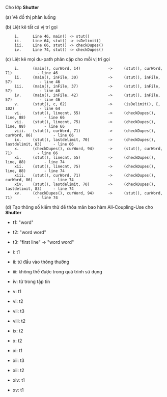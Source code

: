 Cho lớp **Shutter**

(a) Vẽ đồ thị phân luồng



(b) Liệt kê tất cả vị trí gọi

        i.      Line 46, main() -> stut()
        ii.     Line 64, stut() -> isDelimit()
        iii.    Line 66, stut() -> checkDupes()
        iv.     Line 74, stut() -> checkDupes()

(c) Liệt kê mọi du-path phân cặp cho mỗi vị trí gọi

        i.      (main(), curWord, 14)            -> 	(stut(), curWord, 71) 			- line 46
        ii.     (main(), inFile, 30)             -> 	(stut(), inFile, 57) 			- line 46
        iii.    (main(), inFile, 37)             -> 	(stut(), inFile, 57) 			- line 46
        iv.     (main(), inFile, 42)             -> 	(stut(), inFile, 57) 			- line 46
        v.      (stut(), c, 62)                  -> 	(isDelimit(), C, 102)	 		- line 64
        vi.     (stut(), linecnt, 55)            -> 	(checkDupes(), line, 88) 		- line 66
        vii.    (stut(), linecnt, 75)            -> 	(checkDupes(), line, 88) 		- line 66
        viii.   (stut(), curWord, 71)            -> 	(checkDupes(), curWord, 86) 		- line 66
        ix.     (stut(), lastdelimit, 70)        -> 	(checkDupes(), lastdelimit, 83) 	- line 66
        x.      (checkDupes(), curWord, 94)      -> 	(stut(), curWord, 71) 			- line 66
        xi.     (stut(), linecnt, 55)            -> 	(checkDupes(), line, 88) 		- line 74
        xii.    (stut(), linecnt, 75)            -> 	(checkDupes(), line, 88) 		- line 74
        xiii.   (stut(), curWord, 71)            -> 	(checkDupes(), curWord, 86) 		- line 74
        xiv.    (stut(), lastdelimit, 70)        -> 	(checkDupes(), lastdelimit, 83) 	- line 74
        xv.     (checkDupes(), curWord, 94)      -> 	(stut(), curWord, 71)		 	- line 74

(d) Tạo thông số kiểm thử để thỏa mãn bao hàm All-Coupling-Use cho **Shutter**
* t1: "word"
* t2: "word word"
* t3: "first line" -> "word word"

* i: t1
* ii: từ đầu vào thông thường
* iii: không thể được trong quá trình sử dụng
* iv: từ trong tập tin
* v: t1
* vi: t2
* vii: t3
* viii: t2
* ix: t2
* x: t2
* xi: t1
* xii: t3
* xii: t2
* xiv: t1
* xv: t1

